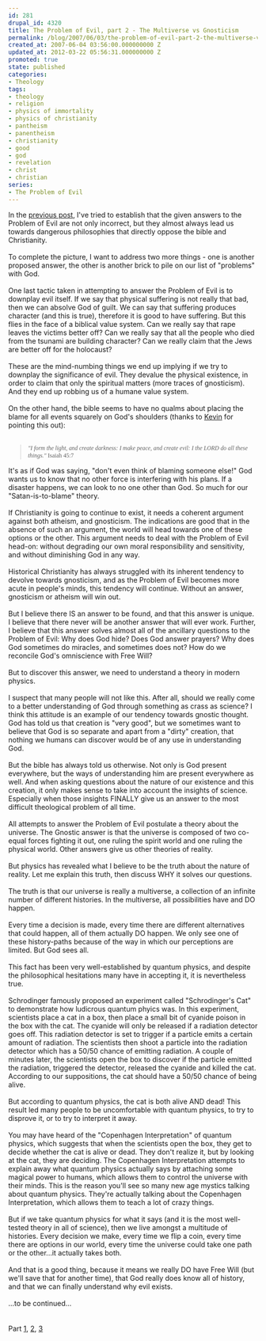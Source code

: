 ```yaml
---
id: 281
drupal_id: 4320
title: The Problem of Evil, part 2 - The Multiverse vs Gnosticism
permalink: /blog/2007/06/03/the-problem-of-evil-part-2-the-multiverse-vs-gnosticism/
created_at: 2007-06-04 03:56:00.000000000 Z
updated_at: 2012-03-22 05:56:31.000000000 Z
promoted: true
state: published
categories:
- Theology
tags:
- theology
- religion
- physics of immortality
- physics of christianity
- pantheism
- panentheism
- christianity
- good
- god
- revelation
- christ
- christian
series:
- The Problem of Evil
---
```

<div>In the <a href="/blog/2007/05/27/the-problem-of-evil-part-1-the-unanswered-question">previous post</a>, I've tried to establish that the given answers to the Problem of Evil are not only incorrect, but they almost always lead us towards dangerous philosophies that directly oppose the bible and Christianity.<br /><br />To complete the picture, I want to address two more things - one is another proposed answer, the other is another brick to pile on our list of "problems" with God.<br /><br />One last tactic taken in attempting to answer the Problem of Evil is to downplay evil itself. If we say that physical suffering is not really that bad, then we can absolve God of guilt. We can say that suffering produces character (and this is true), therefore it is good to have suffering. But this flies in the face of a biblical value system. Can we really say that rape leaves the victims better off? Can we really say that all the people who died from the tsunami are building character? Can we really claim that the Jews are better off for the holocaust?<br /><br />These are the mind-numbing things we end up implying if we try to downplay the significance of evil. They devalue the physical existence, in order to claim that only the spiritual matters (more traces of gnosticism). And they end up robbing us of a humane value system.<br /><br />On the other hand, the bible seems to have no qualms about placing the blame for all events squarely on God's shoulders (thanks to <a href="http://transmillennial.blogspot.com/">Kevin</a> for pointing this out):<br /><br /><blockquote><span style=";font-family:Verdana;font-size:85%;"  ><i>"I form the light, and create darkness: I make peace, and create evil: I the LORD do all these things." </i></span><span style=";font-family:Verdana;font-size:85%;"  >Isaiah 45:7</span><br /></blockquote>It's as if God was saying, "don't even think of blaming someone else!" God wants us to know that no other force is interfering with his plans. If a disaster happens, we can look to no one other than God. So much for our "Satan-is-to-blame" theory.<br /><br />If Christianity is going to continue to exist, it needs a coherent argument against both atheism, and gnosticism. The indications are good that in the absence of such an argument, the world will head towards one of these options or the other. This argument needs to deal with the Problem of Evil head-on: without degrading our own moral responsibility and sensitivity, and without diminishing God in any way.<br /><br />Historical Christianity has always struggled with its inherent tendency to devolve towards gnosticism, and as the Problem of Evil becomes more acute in people's minds, this tendency will continue. Without an answer, gnosticism or atheism will win out.<br /><br />But I believe there IS an answer to be found, and that this answer is unique. I believe that there never will be another answer that will ever work. Further, I believe that this answer solves almost all of the ancillary questions to the Problem of Evil: Why does God hide? Does God answer prayers? Why does God sometimes do miracles, and sometimes does not? How do we reconcile God's omniscience with Free Will?<br /><br />But to discover this answer, we need to understand a theory in modern physics.<br /><br />I suspect that many people will not like this. After all, should we really come to a better understanding of God through something as crass as science? I think this attitude is an example of our tendency towards gnostic thought. God has told us that creation is "very good", but we sometimes want to believe that God is so separate and apart from a "dirty" creation, that nothing we humans can discover would be of any use in understanding God.<br /><br />But the bible has always told us otherwise. Not only is God present everywhere, but the ways of understanding him are present everywhere as well. And when asking questions about the nature of our existence and this creation, it only makes sense to take into account the insights of science. Especially when those insights FINALLY give us an answer to the most difficult theological problem of all time.</div><br /><div>All attempts to answer the Problem of Evil postulate a theory about the universe. The Gnostic answer is that the universe is composed of two co-equal forces fighting it out, one ruling the spirit world and one ruling the physical world. Other answers give us other theories of reality.</div><br /><div>But physics has revealed what I believe to be the truth about the nature of reality. Let me explain this truth, then discuss WHY it solves our questions.</div><br /><div>The truth is that our universe is really a multiverse, a collection of an infinite number of different histories. In the multiverse, all possibilities have and DO happen.</div><br />Every time a decision is made, every time there are different alternatives that could happen, all of them actually DO happen. We only see one of these history-paths because of the way in which our perceptions are limited. But God sees all.<br /><br /><div>This fact has been very well-established by quantum physics, and despite the philosophical hesitations many have in accepting it, it is nevertheless true.<br /><br />Schrodinger famously proposed an experiment called "Schrodinger's Cat" to demonstrate how ludicrous quantum phyics was. In this experiment, scientists place a cat in a box, then place a small bit of cyanide poison in the box with the cat. The cyanide will only be released if a radiation detector goes off. This radiation detector is set to trigger if a particle emits a certain amount of radiation. The scientists then shoot a particle into the radiation detector which has a 50/50 chance of emitting radiation. A couple of minutes later, the scientists open the box to discover if the particle emitted the radiation, triggered the detector, released the cyanide and killed the cat. According to our suppositions, the cat should have a 50/50 chance of being alive.<br /><br />But according to quantum physics, the cat is both alive AND dead! This result led many people to be uncomfortable with quantum physics, to try to disprove it, or to try to interpret it away.<br /><br />You may have heard of the "Copenhagen Interpretation" of quantum physics, which suggests that when the scientists open the box, they get to decide whether the cat is alive or dead. They don't realize it, but by looking at the cat, they are deciding. The Copenhagen Interpretation attempts to explain away what quantum physics actually says by attaching some magical power to humans, which allows them to control the universe with their minds. This is the reason you'll see so many new age mystics talking about quantum physics. They're actually talking about the Copenhagen Interpretation, which allows them to teach a lot of crazy things.<br /><br />But if we take quantum physics for what it says (and it is the most well-tested theory in all of science), then we live amongst a multitude of histories. Every decision we make, every time we flip a coin, every time there are options in our world, every time the universe could take one path or the other...it actually takes both.<br /><br />And that is a good thing, because it means we really DO have Free Will (but we'll save that for another time), that God really does know all of history, and that we can finally understand why evil exists.<br /><br />...to be continued...</div><br /><br /><div>Part <a href="/blog/2007/05/27/the-problem-of-evil-part-1-the-unanswered-question">1</a>, <a href="/blog/2007/06/03/the-problem-of-evil-part-2-the-multiverse-vs-gnosticism">2</a>, <a href="/blog/2007/06/03/the-problem-of-evil-part-3-and-god-saw-the-multiverse-and-it-was-good">3</a></div>
